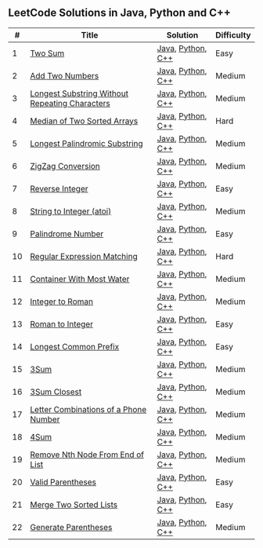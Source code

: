 ## LeetCode Solutions in Java, Python and C++


| #    | Title                                                        | Solution                                                     | Difficulty |
| ---- | ------------------------------------------------------------ | ------------------------------------------------------------ | ---------- |
| 1    | [Two Sum](https://leetcode.com/problems/two-sum/)            | [Java](https://github.com/shenhuaze/leetcode/blob/master/java/TwoSum.java), [Python](https://github.com/shenhuaze/leetcode/blob/master/python/two_sum.py), [C++](https://github.com/shenhuaze/leetcode/blob/master/cpp/two_sum.cpp) | Easy       |
| 2    | [Add Two Numbers](https://leetcode.com/problems/add-two-numbers/) | [Java](https://github.com/shenhuaze/leetcode/blob/master/java/AddTwoNumbers.java), [Python](https://github.com/shenhuaze/leetcode/blob/master/python/add_two_numbers.py), [C++](https://github.com/shenhuaze/leetcode/blob/master/cpp/add_two_numbers.cpp) | Medium     |
| 3    | [Longest Substring Without Repeating Characters](https://leetcode.com/problems/longest-substring-without-repeating-characters/) | [Java](https://github.com/shenhuaze/leetcode/blob/master/java/LongestSubstringWithoutRepeatingCharacters.java), [Python](https://github.com/shenhuaze/leetcode/blob/master/python/longest_substring_without_repeating_characters.py), [C++](https://github.com/shenhuaze/leetcode/blob/master/cpp/longest_substring_without_repeating_characters.cpp) | Medium     |
| 4    | [Median of Two Sorted Arrays](https://leetcode.com/problems/median-of-two-sorted-arrays/) | [Java](https://github.com/shenhuaze/leetcode/blob/master/java/MedianOfTwoSortedArrays.java), [Python](https://github.com/shenhuaze/leetcode/blob/master/python/median_of_two_sorted_arrays.py), [C++](https://github.com/shenhuaze/leetcode/blob/master/cpp/median_of_two_sorted_arrays.cpp) | Hard       |
| 5    | [Longest Palindromic Substring](https://leetcode.com/problems/longest-palindromic-substring/) | [Java](https://github.com/shenhuaze/leetcode/blob/master/java/LongestPalindromicSubstring.java), [Python](https://github.com/shenhuaze/leetcode/blob/master/python/longest_palindromic_substring.py), [C++](https://github.com/shenhuaze/leetcode/blob/master/cpp/longest_palindromic_substring.cpp) | Medium     |
| 6    | [ZigZag Conversion](https://leetcode.com/problems/zigzag-conversion/) | [Java](https://github.com/shenhuaze/leetcode/blob/master/java/ZigZagConversion.java), [Python](https://github.com/shenhuaze/leetcode/blob/master/python/zigzag_conversion.py), [C++](https://github.com/shenhuaze/leetcode/blob/master/cpp/zigzag_conversion.cpp) | Medium     |
| 7    | [Reverse Integer](https://leetcode.com/problems/reverse-integer/) | [Java](https://github.com/shenhuaze/leetcode/blob/master/java/ReverseInteger.java), [Python](https://github.com/shenhuaze/leetcode/blob/master/python/reverse_integer.py), [C++](https://github.com/shenhuaze/leetcode/blob/master/cpp/reverse_integer.cpp) | Easy       |
| 8    | [String to Integer (atoi)](https://leetcode.com/problems/string-to-integer-atoi/) | [Java](https://github.com/shenhuaze/leetcode/blob/master/java/StringToInteger.java), [Python](https://github.com/shenhuaze/leetcode/blob/master/python/string_to_integer.py), [C++](https://github.com/shenhuaze/leetcode/blob/master/cpp/string_to_integer.cpp) | Medium     |
| 9    | [Palindrome Number](https://leetcode.com/problems/palindrome-number/) | [Java](https://github.com/shenhuaze/leetcode/blob/master/java/PalindromeNumber.java), [Python](https://github.com/shenhuaze/leetcode/blob/master/python/palindrome_number.py), [C++](https://github.com/shenhuaze/leetcode/blob/master/cpp/palindrome_number.cpp) | Easy       |
| 10   | [Regular Expression Matching](https://leetcode.com/problems/regular-expression-matching/) | [Java](https://github.com/shenhuaze/leetcode/blob/master/java/RegularExpressionMatching.java), [Python](https://github.com/shenhuaze/leetcode/blob/master/python/regular_expression_matching.py), [C++](https://github.com/shenhuaze/leetcode/blob/master/cpp/regular_expression_matching.cpp) | Hard       |
| 11   | [Container With Most Water](https://leetcode.com/problems/container-with-most-water/) | [Java](https://github.com/shenhuaze/leetcode/blob/master/java/ContainerWithMostWater.java), [Python](https://github.com/shenhuaze/leetcode/blob/master/python/container_with_most_water.py), [C++](https://github.com/shenhuaze/leetcode/blob/master/cpp/container_with_most_water.cpp) | Medium     |
| 12   | [Integer to Roman](https://leetcode.com/problems/integer-to-roman/) | [Java](https://github.com/shenhuaze/leetcode/blob/master/java/IntegerToRoman.java), [Python](https://github.com/shenhuaze/leetcode/blob/master/python/integer_to_roman.py), [C++](https://github.com/shenhuaze/leetcode/blob/master/cpp/integer_to_roman.cpp) | Medium     |
| 13   | [Roman to Integer](https://leetcode.com/problems/roman-to-integer/) | [Java](https://github.com/shenhuaze/leetcode/blob/master/java/RomanToInteger.java), [Python](https://github.com/shenhuaze/leetcode/blob/master/python/roman_to_integer.py), [C++](https://github.com/shenhuaze/leetcode/blob/master/cpp/roman_to_integer.cpp) | Easy       |
| 14   | [Longest Common Prefix](https://leetcode.com/problems/longest-common-prefix/) | [Java](https://github.com/shenhuaze/leetcode/blob/master/java/LongestCommonPrefix.java), [Python](https://github.com/shenhuaze/leetcode/blob/master/python/longest_common_prefix.py), [C++](https://github.com/shenhuaze/leetcode/blob/master/cpp/longest_common_prefix.cpp) | Easy       |
| 15   | [3Sum](https://leetcode.com/problems/3sum/)                  | [Java](https://github.com/shenhuaze/leetcode/blob/master/java/ThreeSum.java), [Python](https://github.com/shenhuaze/leetcode/blob/master/python/three_sum.py), [C++](https://github.com/shenhuaze/leetcode/blob/master/cpp/three_sum.cpp) | Medium     |
| 16   | [3Sum Closest](https://leetcode.com/problems/3sum-closest/)  | [Java](https://github.com/shenhuaze/leetcode/blob/master/java/ThreeSumClosest.java), [Python](https://github.com/shenhuaze/leetcode/blob/master/python/three_sum_closest.py), [C++](https://github.com/shenhuaze/leetcode/blob/master/cpp/three_sum_closest.cpp) | Medium     |
| 17   | [Letter Combinations of a Phone Number](https://leetcode.com/problems/letter-combinations-of-a-phone-number/) | [Java](https://github.com/shenhuaze/leetcode/blob/master/java/LetterCombinationsOfaPhoneNumber.java), [Python](https://github.com/shenhuaze/leetcode/blob/master/python/letter_combinations_of_a_phone_number.py), [C++](https://github.com/shenhuaze/leetcode/blob/master/cpp/letter_combinations_of_a_phone_number.cpp) | Medium     |
| 18   | [4Sum](https://leetcode.com/problems/4sum/)                  | [Java](https://github.com/shenhuaze/leetcode/blob/master/java/FourSum.java), [Python](https://github.com/shenhuaze/leetcode/blob/master/python/four_sum.py), [C++](https://github.com/shenhuaze/leetcode/blob/master/cpp/four_sum.cpp) | Medium     |
| 19   | [Remove Nth Node From End of List](https://leetcode.com/problems/remove-nth-node-from-end-of-list/) | [Java](https://github.com/shenhuaze/leetcode/blob/master/java/RemoveNthNodeFromEndOfList.java), [Python](https://github.com/shenhuaze/leetcode/blob/master/python/remove_nth_node_from_end_of_list.py), [C++](https://github.com/shenhuaze/leetcode/blob/master/cpp/remove_nth_node_from_end_of_list.cpp) | Medium     |
| 20   | [Valid Parentheses](https://leetcode.com/problems/valid-parentheses/) | [Java](https://github.com/shenhuaze/leetcode/blob/master/java/ValidParentheses.java), [Python](https://github.com/shenhuaze/leetcode/blob/master/python/valid_parentheses.py), [C++](https://github.com/shenhuaze/leetcode/blob/master/cpp/valid_parentheses.cpp) | Easy       |
| 21   | [Merge Two Sorted Lists](https://leetcode.com/problems/merge-two-sorted-lists/) | [Java](https://github.com/shenhuaze/leetcode/blob/master/java/MergeTwoSortedLists.java), [Python](https://github.com/shenhuaze/leetcode/blob/master/python/merge_two_sorted_lists.py), [C++](https://github.com/shenhuaze/leetcode/blob/master/cpp/merge_two_sorted_lists.cpp) | Easy       |
| 22   | [Generate Parentheses](https://leetcode.com/problems/generate-parentheses/) | [Java](https://github.com/shenhuaze/leetcode/blob/master/java/GenerateParentheses.java), [Python](https://github.com/shenhuaze/leetcode/blob/master/python/generate_parentheses.py), [C++](https://github.com/shenhuaze/leetcode/blob/master/cpp/generate_parentheses.cpp) | Medium     |

